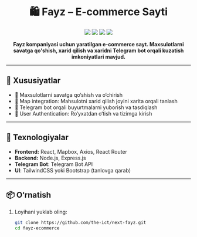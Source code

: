 <h1 align="center">🛍️ Fayz – E-commerce Sayti</h1>

<p align="center">
  <img src="https://img.shields.io/badge/React-18-blue?style=for-the-badge&logo=react" />
  <img src="https://img.shields.io/badge/Node.js-18-green?style=for-the-badge&logo=node.js" />
  <img src="https://img.shields.io/badge/Mapbox-API-black?style=for-the-badge&logo=mapbox" />
  <img src="https://img.shields.io/badge/Telegram%20Bot-blue?style=for-the-badge&logo=telegram" />
</p>

<p align="center"><strong>
Fayz kompaniyasi uchun yaratilgan e-commerce sayt. Maxsulotlarni savatga qo'shish, xarid qilish va xaridni Telegram bot orqali kuzatish imkoniyatlari mavjud.
</strong></p>

---

## 🔑 Xususiyatlar

- 🛒 Maxsulotlarni savatga qo‘shish va o‘chirish
- 📍 Map integration: Mahsulotni xarid qilish joyini xarita orqali tanlash
- 🤖 Telegram bot orqali buyurtmalarni yuborish va tasdiqlash
- 🔐 User Authentication: Ro‘yxatdan o‘tish va tizimga kirish

---

## 🚀 Texnologiyalar

- **Frontend:** React, Mapbox, Axios, React Router
- **Backend:** Node.js, Express.js
- **Telegram Bot**: Telegram Bot API
- **UI**: TailwindCSS yoki Bootstrap (tanlovga qarab)

---

## 📦 O‘rnatish

1. Loyihani yuklab oling:
   ```bash
   git clone https://github.com/the-ict/next-fayz.git
   cd fayz-ecommerce
